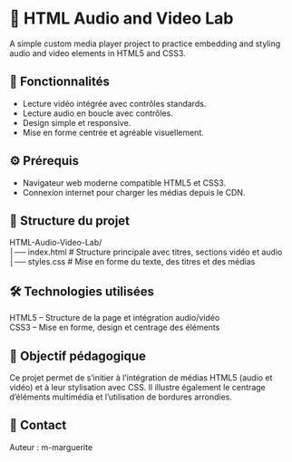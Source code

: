 # 📝 HTML Audio and Video Lab

A simple custom media player project to practice embedding and styling audio and video elements in HTML5 and CSS3.

## 🚀 Fonctionnalités

- Lecture vidéo intégrée avec contrôles standards.
- Lecture audio en boucle avec contrôles.
- Design simple et responsive.
- Mise en forme centrée et agréable visuellement.

## ⚙️ Prérequis

- Navigateur web moderne compatible HTML5 et CSS3.
- Connexion internet pour charger les médias depuis le CDN.

## 📂 Structure du projet
HTML-Audio-Video-Lab/  
│── index.html      # Structure principale avec titres, sections vidéo et audio  
│── styles.css      # Mise en forme du texte, des titres et des médias  

## 🛠️ Technologies utilisées

HTML5 – Structure de la page et intégration audio/vidéo  
CSS3 – Mise en forme, design et centrage des éléments  

## 🎯 Objectif pédagogique

Ce projet permet de s’initier à l’intégration de médias HTML5 (audio et vidéo) et à leur stylisation avec CSS. Il illustre également le centrage d’éléments multimédia et l’utilisation de bordures arrondies.

## 📧 Contact

Auteur : m-marguerite
